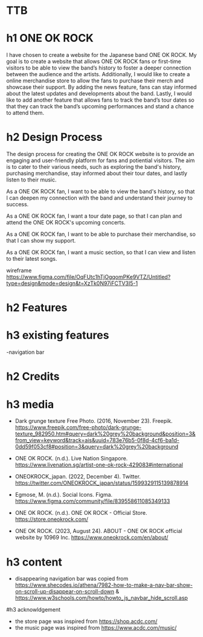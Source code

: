 # TTB
# h1 ONE OK ROCK 

I have chosen to create a website for the Japanese band ONE OK ROCK. My goal is to create a website that allows ONE OK ROCK fans or first-time visitors to be able to view the band’s history to foster a deeper connection between the audience and the artists. Additionally, I would like to create a online merchandise store to allow the fans to purchase their merch and showcase their support. By adding the news feature, fans can stay informed about the latest updates and developments about the band. Lastly, I would like to add another feature that allows fans to track the band’s tour dates so that they can track the band’s upcoming performances and stand a chance to attend them.

# h2 Design Process

The design process for creating the ONE OK ROCK website is to provide an engaging and user-friendly platform for fans and potiential visitors. The aim is to cater to their various needs, such as exploring the band's history, purchasing merchandise, stay informed about their tour dates, and lastly listen to their music.

As a ONE OK ROCK fan, I want to be able to view the band's history, so that I can deepen my connection with the band and understand their journey to success.

As a ONE OK ROCK fan, I want a tour date page, so that I can plan and attend the ONE OK ROCK's upcoming concerts.

As a ONE OK ROCK fan, I want to be able to purchase their merchandise, so that I can show my support.

As a ONE OK ROCK fan, I want a music section, so that I can view and listen to their latest songs.

wireframe
https://www.figma.com/file/OqFUtc1hTjOgqomPKe9VTZ/Untitled?type=design&mode=design&t=XzTk0N97iFCTV3I5-1


# h2 Features

# h3 existing features

-navigation bar


# h2 Credits

# h3 media
+ Dark grunge texture Free Photo. (2016, November 23). Freepik. https://www.freepik.com/free-photo/dark-grunge-texture_982950.htm#query=dark%20grey%20background&position=3&from_view=keyword&track=ais&uuid=783e76b5-0f8d-4cf6-ba1d-0dd59f053cf8#position=3&query=dark%20grey%20background

+ ONE OK ROCK. (n.d.). Live Nation Singapore. https://www.livenation.sg/artist-one-ok-rock-429083#international

+ ONEOKROCK_japan. (2022, December 4). Twitter.
https://twitter.com/ONEOKROCK_japan/status/1599329115139878914 

+ Egmose, M. (n.d.). Social Icons. Figma. 
https://www.figma.com/community/file/839558611085349133

+ ONE OK ROCK. (n.d.). ONE OK ROCK - Official Store. https://store.oneokrock.com/

+ ONE OK ROCK. (2023, August 24). ABOUT - ONE OK ROCK official website by 10969 Inc. https://www.oneokrock.com/en/about/


# h3 content

+ disappearing navigation bar was copied from https://www.shecodes.io/athena/7982-how-to-make-a-nav-bar-show-on-scroll-up-disappear-on-scroll-down
&
https://www.w3schools.com/howto/howto_js_navbar_hide_scroll.asp

#h3 acknowldgement
+ the store page was inspired from https://shop.acdc.com/
+ the music page was inspired from https://www.acdc.com/music/